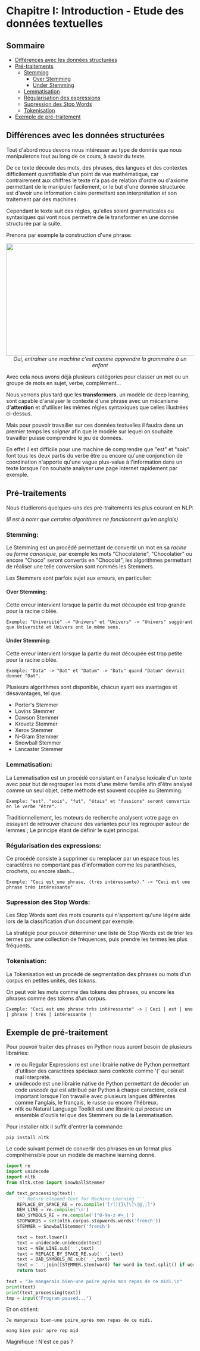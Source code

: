 # Chapitre I: Introduction - Etude des données textuelles

## Sommaire
* [Différences avec les données structurées](#différences-avec-les-données-structurées)
* [Pré-traitements](#pré-traitements)
  * [Stemming](#stemming)
    * [Over Stemming](#over-stemming)
    * [Under Stemming](#under-stemming)
  * [Lemmatisation](#lemmatisation)
  * [Régularisation des expressions](#régularisation-des-expressions)
  * [Supression des Stop Words](#supression-des-stop-words)
  * [Tokenisation](#tokenisation)
* [Exemple de pré-traitement](#exemple-de-pré-traitement)

## Différences avec les données structurées

Tout d'abord nous devons nous intéresser au type de donnée que nous manipulerons tout au long de ce cours, à savoir du texte.

De ce texte découle des mots, des phrases, des langues et des contextes difficilement quantifiable d'un point de vue mathématique, car contrairement aux chiffres le texte n'a pas de relation d'ordre ou d'axiome permettant de le manipuler facilement, or le but d'une donnée structurée est d'avoir une information claire permettant son interprétation et son traitement par des machines.

Cependant le texte suit des régles, qu'elles soient grammaticales ou syntaxiques qui vont nous permettre de le transformer en une donnée structurée par la suite.

Prenons par exemple la construction d'une phrase:

<p align="center">
<img src="https://user-images.githubusercontent.com/65224852/166940035-1d1ed107-06ca-490e-85ed-b95c46b78865.jpg" width=600 height=302>
<br /><i> Oui, entraîner une machine c'est comme apprendre la grammaire à un enfant </i>
</p>

Avec cela nous avons déjà plusieurs catégories pour classer un mot ou un groupe de mots en sujet, verbe, complément...

Nous verrons plus tard que les **transformers**, un modèle de deep learning, sont capable d'analyser le contexte d'une phrase avec un mécanisme d'**attention** et d'utiliser les mêmes régles syntaxiques que celles illustrées ci-dessus.

Mais pour pouvoir travailler sur ces données textuelles il faudra dans un premier temps les *soigner* afin que le modèle sur lequel on souhaite travailler puisse comprendre le jeu de données.

En effet il est difficile pour une machine de comprendre que "est" et "sois" font tous les deux partis du verbe être ou encore qu'une conjonction de coordination n'apporte qu'une vague plus-value à l'information dans un texte lorsque l'on souhaite analyser une page internet rapidement par exemple.

## Pré-traitements

Nous étudierons quelques-uns des pré-traitements les plus courant en NLP:

*(Il est à noter que certains algorithmes ne fonctionnent qu'en anglais)*

### Stemming:
Le Stemming est un procédé permettant de convertir un mot en sa *racine* ou *forme canonique*, par exemple les mots "Chocolaterie", "Chocolatier" ou encore "Choco" seront convertis en "Chocolat", les algorithmes permettant de réaliser une telle conversion sont nommés les Stemmers.

Les Stemmers sont parfois sujet aux erreurs, en particulier:
#### Over Stemming:

Cette erreur intervient lorsque la partie du mot découpée est trop grande pour la racine ciblée.

```
Exemple: "Université" -> "Univers" et "Univers" -> "Univers" suggérant que Université et Univers ont le même sens.
```
#### Under Stemming:

Cette erreur intervient lorsque la partie du mot découpée est trop petite pour la racine ciblée.

```
Exemple: "Data" -> "Dat" et "Datum" -> "Datu" quand "Datum" devrait donner "Dat".
```

Plusieurs algorithmes sont disponible, chacun ayant ses avantages et désavantages, tel que:
- Porter's Stemmer
- Lovins Stemmer
- Dawson Stemmer
- Krovetz Stemmer
- Xerox Stemmer
- N-Gram Stemmer
- Snowball Stemmer
- Lancaster Stemmer

### Lemmatisation:
La Lemmatisation est un procédé consistant en l'analyse lexicale d'un texte avec pour but de regrouper les mots d'une même famille afin d'être analysé comme un seul objet, cette méthode est souvent couplée au Stemming.

```
Exemple: "est", "sois", "fut", "étais" et "fussions" seront convertis en le verbe "être".
```

Traditionnellement, les moteurs de recherche analysent votre page en essayant de retrouver chacune des variantes pour les regrouper autour de lemmes ; Le principe étant de définir le sujet principal. 

### Régularisation des expressions:
Ce procédé consiste à supprimer ou remplacer par un espace tous les caractéres ne comportant pas d'information comme les paranthéses, crochets, ou encore slash...

```
Exemple: "Ceci est_une phrase, (très intéressante)." -> "Ceci est une phrase très intéressante"
```
### Supression des Stop Words:
Les Stop Words sont des mots courants qui n'apportent qu'une légére aide lors de la classification d'un document par exemple.

La stratégie pour pouvoir déterminer une liste de Stop Words est de trier les termes par une collection de fréquences, puis prendre les termes les plus fréquents.

### Tokenisation:
La Tokenisation est un procédé de segmentation des phrases ou mots d'un corpus en petites unités, des *tokens*.

On peut voir les mots comme des tokens des phrases, ou encore les phrases comme des tokens d'un corpus.

```
Exemple: "Ceci est une phrase très intéressante" -> | Ceci | est | une | phrase | très | intéressante |
```
## Exemple de pré-traitement

Pour pouvoir traiter des phrases en Python nous auront besoin de plusieurs librairies:
- re ou Regular Expressions est une librairie native de Python permettant d'utiliser des caractères spéciaux sans contexte comme '(' qui serait mal interprété.
- unidecode est une librairie native de Python permettant de décoder un code *unicode* qui est attribué par Python à chaque caractére, cela est important lorsque l'on travaille avec plusieurs langues différentes comme l'anglais, le français, le russe ou encore l'hébreux.
- nltk ou Natural Language Toolkit est une librairie qui procure un ensemble d'outils tel que des Stemmers ou de la Lemmatisation.

Pour installer nltk il suffit d'entrer la commande:

```
pip install nltk
```

Le code suivant permet de convertir des phrases en un format plus compréhensible pour un modèle de machine learning donné.

``` python
import re
import unidecode
import nltk
from nltk.stem import SnowballStemmer

def text_processing(text):
    ''' Return cleaned text for Machine Learning '''
    REPLACE_BY_SPACE_RE = re.compile('[/(){}\[\]\|@,;]')
    NEW_LINE = re.compile('\n')
    BAD_SYMBOLS_RE = re.compile('[^0-9a-z #+_]')
    STOPWORDS = set(nltk.corpus.stopwords.words('french'))
    STEMMER = SnowballStemmer('french')

    text = text.lower()
    text = unidecode.unidecode(text)
    text = NEW_LINE.sub(' ',text)
    text = REPLACE_BY_SPACE_RE.sub(' ',text)
    text = BAD_SYMBOLS_RE.sub(' ',text)
    text = ' '.join([STEMMER.stem(word) for word in text.split() if word not in STOPWORDS])
    return text
    
text = "Je mangerais bien-une poire_aprés mon repas de ce midi.\n"
print(text)
print(text_processing(text))
tmp = input("Program paused...")
```

Et on obtient:

```
Je mangerais bien-une poire_aprés mon repas de ce midi.

mang bien poir apre rep mid
```

Magnifique ! N'est ce pas ?